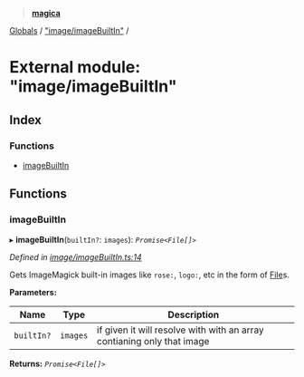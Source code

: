 > **[magica](../README.md)**

[Globals](../README.md) / ["image/imageBuiltIn"](_image_imagebuiltin_.md) /

# External module: "image/imageBuiltIn"

## Index

### Functions

* [imageBuiltIn](_image_imagebuiltin_.md#imagebuiltin)

## Functions

###  imageBuiltIn

▸ **imageBuiltIn**(`builtIn?`: `images`): *`Promise<File[]>`*

*Defined in [image/imageBuiltIn.ts:14](https://github.com/cancerberoSgx/magica/blob/1a62845/src/image/imageBuiltIn.ts#L14)*

Gets ImageMagick built-in images like `rose:`, `logo:`, etc in the form of [File](../interfaces/_types_.file.md)s.

**Parameters:**

Name | Type | Description |
------ | ------ | ------ |
`builtIn?` | `images` | if given it will resolve with with an array contianing only that image  |

**Returns:** *`Promise<File[]>`*